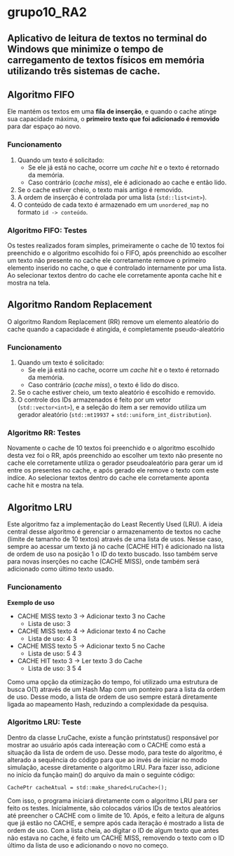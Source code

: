 # grupo10_RA2

## Aplicativo de leitura de textos no terminal do Windows que minimize o tempo de carregamento de textos físicos em memória utilizando três sistemas de cache.

## Algoritmo FIFO 
Ele mantém os textos em uma **fila de inserção**, e quando o cache atinge sua capacidade máxima, o **primeiro texto que foi adicionado é removido** para dar espaço ao novo.

### Funcionamento
1. Quando um texto é solicitado:
   - Se ele já está no cache, ocorre um *cache hit* e o texto é retornado da memória.
   - Caso contrário (*cache miss*), ele é adicionado ao cache e então lido.
2. Se o cache estiver cheio, o texto mais antigo é removido.
3. A ordem de inserção é controlada por uma lista (`std::list<int>`).
4. O conteúdo de cada texto é armazenado em um `unordered_map` no formato `id -> conteúdo`.

### Algoritmo FIFO: Testes
Os testes realizados foram simples, primeiramente o cache de 10 textos foi preenchido e o algoritmo escolhido foi o FIFO, após preenchido ao escolher um texto não presente no cache ele corretamente remove o primeiro elemento inserido no cache, o que é controlado internamente por uma lista. Ao selecionar textos dentro do cache ele corretamente aponta cache hit e mostra na tela.

## Algoritmo Random Replacement
O algoritmo Random Replacement (RR) remove um elemento aleatório do cache quando a capacidade é atingida, é completamente pseudo-aleatório

### Funcionamento
1. Quando um texto é solicitado:
   - Se ele já está no cache, ocorre um *cache hit* e o texto é retornado da memória.
   - Caso contrário (*cache miss*), o texto é lido do disco.
2. Se o cache estiver cheio, um texto aleatório é escolhido e removido.
3. O controle dos IDs armazenados é feito por um vetor (`std::vector<int>`), e a seleção do item a ser removido utiliza um gerador aleatório (`std::mt19937` + `std::uniform_int_distribution`).

### Algoritmo RR: Testes
Novamente o cache de 10 textos foi preenchido e o algoritmo escolhido desta vez foi o RR, após preenchido ao escolher um texto não presente no cache ele corretamente utiliza o gerador pseudoaleatório para gerar um id entre os presentes no cache, e após gerado ele remove o texto com este indíce. Ao selecionar textos dentro do cache ele corretamente aponta cache hit e mostra na tela.

## Algoritmo LRU
Este algoritmo faz a implementação do Least Recently Used (LRU). A ideia central desse algoritmo é gerenciar o armazenamento de textos no cache (limite de tamanho de 10 textos) através de uma lista de usos. Nesse caso, sempre ao acessar um texto já no cache (CACHE HIT) é adicionado na lista de ordem de uso na posição 1 o ID do texto buscado. Isso também serve para novas inserções no cache (CACHE MISS), onde também será adicionado como último texto usado. 

### Funcionamento
**Exemplo de uso**
* CACHE MISS texto 3 -> Adicionar texto 3 no Cache
  * Lista de uso:
  3
* CACHE MISS texto 4 -> Adicionar texto 4 no Cache
  * Lista de uso:
  4
  3
* CACHE MISS texto 5 -> Adicionar texto 5 no Cache
  * Lista de uso:
  5
  4
  3
* CACHE HIT texto 3 -> Ler texto 3 do Cache
  * Lista de uso:
  3
  5
  4

Como uma opção da otimização do tempo, foi utilizado uma estrutura de busca O(1) através de um Hash Map com um ponteiro para a lista da ordem de uso. Desse modo, a lista de ordem de uso sempre estará diretamente ligada ao mapeamento Hash, reduzindo a complexidade da pesquisa.  

### Algoritmo LRU: Teste
Dentro da classe LruCache, existe a função printstatus() responsável por mostrar ao usuário após cada intereação com o CACHE como está a situação da lista de ordem de uso. Desse modo, para teste do algoritmo, é alterado a sequência do código para que ao invés de iniciar no modo simulação, acesse diretamente o algoritmo LRU. Para fazer isso, adicione no início da função main() do arquivo da main o seguinte código:
```
CachePtr cacheAtual = std::make_shared<LruCache>();
```
Com isso, o programa iniciará diretamente com o algoritmo LRU para ser feito os testes. Inicialmente, são colocados vários IDs de textos aleatórios até preencher o CACHE com o limite de 10. Após, e feito a leitura de alguns que já estão no CACHE, e sempre após cada iteração é mostrado a lista de ordem de uso. Com a lista cheia, ao digitar o ID de algum texto que antes não estava no cache, é feito um CACHE MISS, removendo o texto com o ID último da lista de uso e adicionando o novo no começo. 
